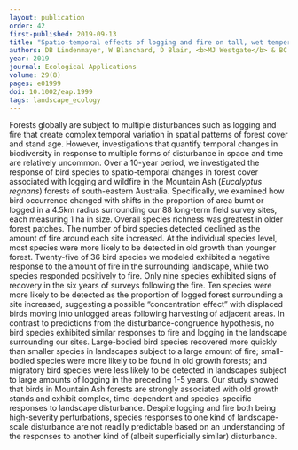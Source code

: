 ```yaml
---
layout: publication
order: 42
first-published: 2019-09-13
title: "Spatio-temporal effects of logging and fire on tall, wet temperate eucalypt forest birds"
authors: DB Lindenmayer, W Blanchard, D Blair, <b>MJ Westgate</b> & BC Scheele
year: 2019
journal: Ecological Applications
volume: 29(8)
pages: e01999
doi: 10.1002/eap.1999
tags: landscape_ecology
---
```

Forests globally are subject to multiple disturbances such as logging and fire that create complex temporal variation in spatial patterns of forest cover and stand age. However, investigations that quantify temporal changes in biodiversity in response to multiple forms of disturbance in space and time are relatively uncommon. Over a 10-year period, we investigated the response of bird species to spatio-temporal changes in forest cover associated with logging and wildfire in the Mountain Ash (<i>Eucalyptus regnans</i>) forests of south-eastern Australia. Specifically, we examined how bird occurrence changed with shifts in the proportion of area burnt or logged in a 4.5km radius surrounding our 88 long-term field survey sites, each measuring 1 ha in size. Overall species richness was greatest in older forest patches. The number of bird species detected declined as the amount of fire around each site increased. At the individual species level, most species were more likely to be detected in old growth than younger forest. Twenty-five of 36 bird species we modeled exhibited a negative response to the amount of fire in the surrounding landscape, while two species responded positively to fire. Only nine species exhibited signs of recovery in the six years of surveys following the fire. Ten species were more likely to be detected as the proportion of logged forest surrounding a site increased, suggesting a possible “concentration effect” with displaced birds moving into unlogged areas following harvesting of adjacent areas. In contrast to predictions from the disturbance-congruence hypothesis, no bird species exhibited similar responses to fire and logging in the landscape surrounding our sites. Large-bodied bird species recovered more quickly than smaller species in landscapes subject to a large amount of fire; small-bodied species were more likely to be found in old growth forests; and migratory bird species were less likely to be detected in landscapes subject to large amounts of logging in the preceding 1-5 years. Our study showed that birds in Mountain Ash forests are strongly associated with old growth stands and exhibit complex, time-dependent and species-specific responses to landscape disturbance. Despite logging and fire both being high-severity perturbations, species responses to one kind of landscape-scale disturbance are not readily predictable based on an understanding of the responses to another kind of (albeit superficially similar) disturbance.